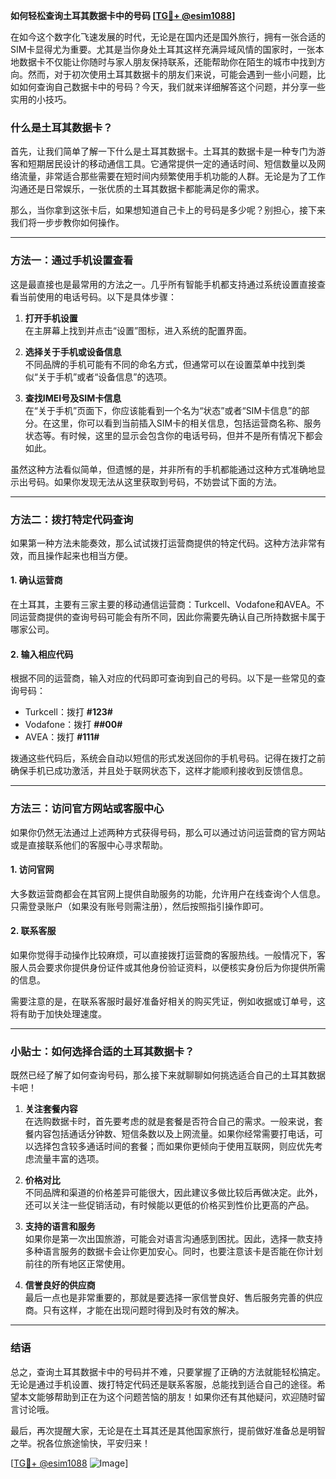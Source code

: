**如何轻松查询土耳其数据卡中的号码 [[TG💪+ @esim1088](https://t.me/s/esim1088)]**

在如今这个数字化飞速发展的时代，无论是在国内还是国外旅行，拥有一张合适的SIM卡显得尤为重要。尤其是当你身处土耳其这样充满异域风情的国家时，一张本地数据卡不仅能让你随时与家人朋友保持联系，还能帮助你在陌生的城市中找到方向。然而，对于初次使用土耳其数据卡的朋友们来说，可能会遇到一些小问题，比如如何查询自己数据卡中的号码？今天，我们就来详细解答这个问题，并分享一些实用的小技巧。

### 什么是土耳其数据卡？

首先，让我们简单了解一下什么是土耳其数据卡。土耳其的数据卡是一种专门为游客和短期居民设计的移动通信工具。它通常提供一定的通话时间、短信数量以及网络流量，非常适合那些需要在短时间内频繁使用手机功能的人群。无论是为了工作沟通还是日常娱乐，一张优质的土耳其数据卡都能满足你的需求。

那么，当你拿到这张卡后，如果想知道自己卡上的号码是多少呢？别担心，接下来我们将一步步教你如何操作。

---

### 方法一：通过手机设置查看

这是最直接也是最常用的方法之一。几乎所有智能手机都支持通过系统设置直接查看当前使用的电话号码。以下是具体步骤：

1. **打开手机设置**  
   在主屏幕上找到并点击“设置”图标，进入系统的配置界面。

2. **选择关于手机或设备信息**  
   不同品牌的手机可能有不同的命名方式，但通常可以在设置菜单中找到类似“关于手机”或者“设备信息”的选项。

3. **查找IMEI号及SIM卡信息**  
   在“关于手机”页面下，你应该能看到一个名为“状态”或者“SIM卡信息”的部分。在这里，你可以看到当前插入SIM卡的相关信息，包括运营商名称、服务状态等。有时候，这里的显示会包含你的电话号码，但并不是所有情况下都会如此。

虽然这种方法看似简单，但遗憾的是，并非所有的手机都能通过这种方式准确地显示出号码。如果你发现无法从这里获取到号码，不妨尝试下面的方法。

---

### 方法二：拨打特定代码查询

如果第一种方法未能奏效，那么试试拨打运营商提供的特定代码。这种方法非常有效，而且操作起来也相当方便。

#### 1. 确认运营商
在土耳其，主要有三家主要的移动通信运营商：Turkcell、Vodafone和AVEA。不同运营商提供的查询号码可能会有所不同，因此你需要先确认自己所持数据卡属于哪家公司。

#### 2. 输入相应代码
根据不同的运营商，输入对应的代码即可查询到自己的号码。以下是一些常见的查询号码：
- Turkcell：拨打 **#123#**
- Vodafone：拨打 **##00#**
- AVEA：拨打 **#111#**

拨通这些代码后，系统会自动以短信的形式发送回你的手机号码。记得在拨打之前确保手机已成功激活，并且处于联网状态下，这样才能顺利接收到反馈信息。

---

### 方法三：访问官方网站或客服中心

如果你仍然无法通过上述两种方式获得号码，那么可以通过访问运营商的官方网站或是直接联系他们的客服中心寻求帮助。

#### 1. 访问官网
大多数运营商都会在其官网上提供自助服务的功能，允许用户在线查询个人信息。只需登录账户（如果没有账号则需注册），然后按照指引操作即可。

#### 2. 联系客服
如果你觉得手动操作比较麻烦，可以直接拨打运营商的客服热线。一般情况下，客服人员会要求你提供身份证件或其他身份验证资料，以便核实身份后为你提供所需的信息。

需要注意的是，在联系客服时最好准备好相关的购买凭证，例如收据或订单号，这将有助于加快处理速度。

---

### 小贴士：如何选择合适的土耳其数据卡？

既然已经了解了如何查询号码，那么接下来就聊聊如何挑选适合自己的土耳其数据卡吧！

1. **关注套餐内容**  
   在选购数据卡时，首先要考虑的就是套餐是否符合自己的需求。一般来说，套餐内容包括通话分钟数、短信条数以及上网流量。如果你经常需要打电话，可以选择包含较多通话时间的套餐；而如果你更倾向于使用互联网，则应优先考虑流量丰富的选项。

2. **价格对比**  
   不同品牌和渠道的价格差异可能很大，因此建议多做比较后再做决定。此外，还可以关注一些促销活动，有时候能以更低的价格买到性价比更高的产品。

3. **支持的语言和服务**  
   如果你是第一次出国旅游，可能会对语言沟通感到困扰。因此，选择一款支持多种语言服务的数据卡会让你更加安心。同时，也要注意该卡是否能在你计划前往的所有地区正常使用。

4. **信誉良好的供应商**  
   最后一点也是非常重要的，那就是要选择一家信誉良好、售后服务完善的供应商。只有这样，才能在出现问题时得到及时有效的解决。

---

### 结语

总之，查询土耳其数据卡中的号码并不难，只要掌握了正确的方法就能轻松搞定。无论是通过手机设置、拨打特定代码还是联系客服，总能找到适合自己的途径。希望本文能够帮助到正在为这个问题苦恼的朋友！如果你还有其他疑问，欢迎随时留言讨论哦。

最后，再次提醒大家，无论是在土耳其还是其他国家旅行，提前做好准备总是明智之举。祝各位旅途愉快，平安归来！

[[TG💪+ @esim1088](https://t.me/s/esim1088) ![Image](https://i.postimg.cc/4NQfJmqS/Snipaste-2025-05-13-00-14-12.png)]
